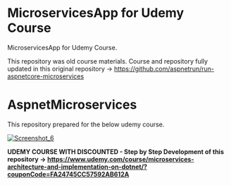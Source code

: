 # MicroservicesApp for Udemy Course
MicroservicesApp for Udemy Course.

This repository was old course materials.
Course and repository fully updated in this original repository -> https://github.com/aspnetrun/run-aspnetcore-microservices

# AspnetMicroservices

This repository prepared for the below udemy course.

[![Screenshot_6](https://user-images.githubusercontent.com/1147445/85838002-907dc280-b7a1-11ea-8219-f84e3af8ba52.png)](https://www.udemy.com/course/microservices-architecture-and-implementation-on-dotnet/?couponCode=FA24745CC57592AB612A)

**UDEMY COURSE WITH DISCOUNTED - Step by Step Development of this repository -> https://www.udemy.com/course/microservices-architecture-and-implementation-on-dotnet/?couponCode=FA24745CC57592AB612A**
